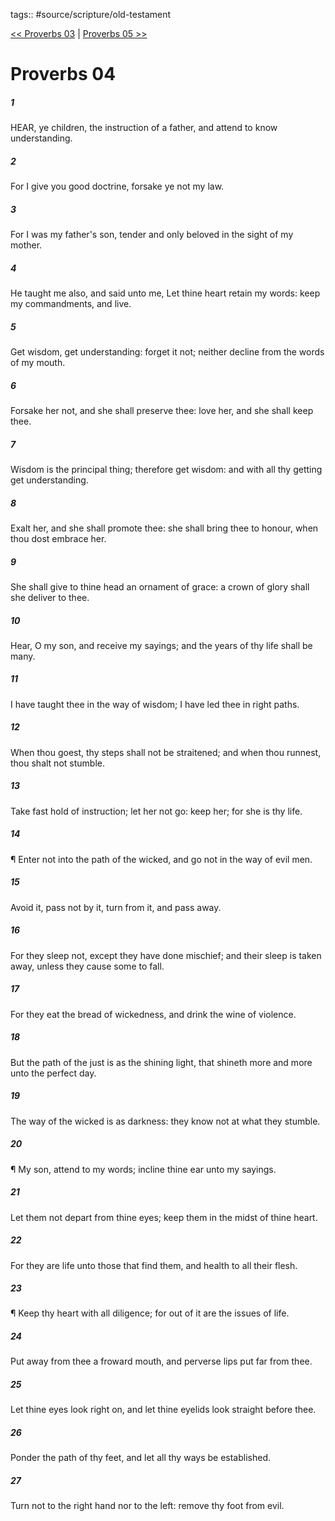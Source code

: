 tags:: #source/scripture/old-testament

[<< Proverbs 03](/old-testament/20_Proverbs/Proverbs_03.md) | [Proverbs 05 >>](/old-testament/20_Proverbs/Proverbs_05.md)

# Proverbs 04

##### 1

HEAR, ye children, the instruction of a father, and attend to know understanding.

##### 2

For I give you good doctrine, forsake ye not my law.

##### 3

For I was my father's son, tender and only beloved in the sight of my mother.

##### 4

He taught me also, and said unto me, Let thine heart retain my words: keep my commandments, and live.

##### 5

Get wisdom, get understanding: forget it not; neither decline from the words of my mouth.

##### 6

Forsake her not, and she shall preserve thee: love her, and she shall keep thee.

##### 7

Wisdom is the principal thing; therefore get wisdom: and with all thy getting get understanding.

##### 8

Exalt her, and she shall promote thee: she shall bring thee to honour, when thou dost embrace her.

##### 9

She shall give to thine head an ornament of grace: a crown of glory shall she deliver to thee.

##### 10

Hear, O my son, and receive my sayings; and the years of thy life shall be many.

##### 11

I have taught thee in the way of wisdom; I have led thee in right paths.

##### 12

When thou goest, thy steps shall not be straitened; and when thou runnest, thou shalt not stumble.

##### 13

Take fast hold of instruction; let her not go: keep her; for she is thy life.

##### 14

¶ Enter not into the path of the wicked, and go not in the way of evil men.

##### 15

Avoid it, pass not by it, turn from it, and pass away.

##### 16

For they sleep not, except they have done mischief; and their sleep is taken away, unless they cause some to fall.

##### 17

For they eat the bread of wickedness, and drink the wine of violence.

##### 18

But the path of the just is as the shining light, that shineth more and more unto the perfect day.

##### 19

The way of the wicked is as darkness: they know not at what they stumble.

##### 20

¶ My son, attend to my words; incline thine ear unto my sayings.

##### 21

Let them not depart from thine eyes; keep them in the midst of thine heart.

##### 22

For they are life unto those that find them, and health to all their flesh.

##### 23

¶ Keep thy heart with all diligence; for out of it are the issues of life.

##### 24

Put away from thee a froward mouth, and perverse lips put far from thee.

##### 25

Let thine eyes look right on, and let thine eyelids look straight before thee.

##### 26

Ponder the path of thy feet, and let all thy ways be established.

##### 27

Turn not to the right hand nor to the left: remove thy foot from evil.
